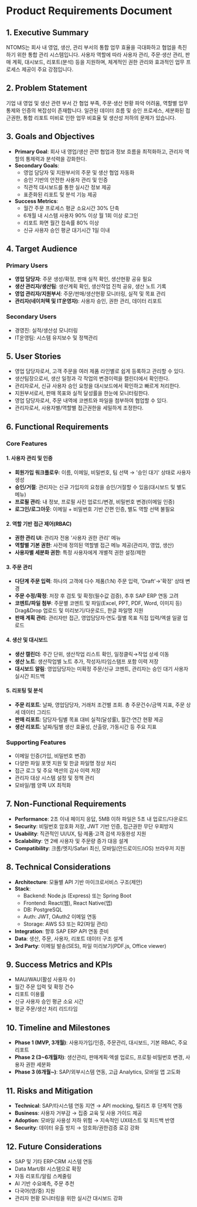 # Product Requirements Document

## 1. Executive Summary
NTOMS는 회사 내 영업, 생산, 관리 부서의 통합 업무 효율을 극대화하고 협업을 촉진하기 위한 통합 관리 시스템입니다. 사용자 역할에 따라 사용자 관리, 주문·생산 관리, 판매 계획, 대시보드, 리포트(분석) 등을 지원하며, 체계적인 권한 관리와 효과적인 업무 프로세스 제공이 주요 강점입니다.

## 2. Problem Statement
기업 내 영업 및 생산 관련 부서 간 협업 부족, 주문·생산 현황 파악 어려움, 역할별 업무 통제와 인증의 복잡성이 존재합니다. 일관된 데이터 흐름 및 승인 프로세스, 세분화된 접근권한, 통합 리포트 미비로 인한 업무 비효율 및 생산성 저하의 문제가 있습니다.

## 3. Goals and Objectives
- **Primary Goal**: 회사 내 영업/생산 관련 협업과 정보 흐름을 최적화하고, 관리자 역할의 통제력과 분석력을 강화한다.
- **Secondary Goals**:
    - 영업 담당자 및 지원부서의 주문 및 생산 협업 자동화
    - 승인 기반의 안전한 사용자 관리 및 인증
    - 직관적 대시보드를 통한 실시간 정보 제공
    - 표준화된 리포트 및 분석 기능 제공
- **Success Metrics**:
    - 월간 주문 프로세스 평균 소요시간 30% 단축
    - 6개월 내 시스템 사용자 90% 이상 월 1회 이상 로그인
    - 리포트 화면 월간 접속률 80% 이상
    - 신규 사용자 승인 평균 대기시간 1일 이내

## 4. Target Audience
### Primary Users
- **영업 담당자**: 주문 생성/확정, 판매 실적 확인, 생산현황 공유 필요
- **생산 관리자/생산팀**: 생산계획 확인, 생산작업 진척 공유, 생산 노트 기록
- **영업 관리자/지원부서**: 주문/판매/생산현황 모니터링, 실적 및 목표 관리
- **관리자(네이처텍 및 IT운영자)**: 사용자 승인, 권한 관리, 데이터 리포트

### Secondary Users
- 경영진: 실적/생산성 모니터링
- IT운영팀: 시스템 유지보수 및 정책관리

## 5. User Stories
- 영업 담당자로서, 고객 주문을 여러 제품 라인별로 쉽게 등록하고 관리할 수 있다.
- 생산팀장으로서, 생산 일정과 각 작업의 변경이력을 캘린더에서 확인한다.
- 관리자로서, 신규 사용자 승인 요청을 대시보드에서 확인하고 빠르게 처리한다.
- 지원부서로서, 판매 목표와 실적 달성률을 한눈에 모니터링한다.
- 영업 담당자로서, 주문 내역에 코멘트와 파일을 첨부하여 협업할 수 있다.
- 관리자로서, 사용자별/역할별 접근권한을 세밀하게 조정한다.

## 6. Functional Requirements

### Core Features

#### 1. 사용자 관리 및 인증
- **회원가입 워크플로우**: 이름, 이메일, 비밀번호, 팀 선택 → '승인 대기' 상태로 사용자 생성
- **승인/거절**: 관리자는 신규 가입자의 요청을 승인/거절할 수 있음(대시보드 및 별도 메뉴)
- **프로필 관리**: 내 정보, 프로필 사진 업로드/변경, 비밀번호 변경(이메일 인증)
- **로그인/로그아웃**: 이메일 + 비밀번호 기반 간편 인증, 별도 역할 선택 불필요

#### 2. 역할 기반 접근 제어(RBAC)
- **권한 관리 UI**: 관리자 전용 '사용자 권한 관리' 메뉴
- **역할별 기본 권한**: 사전에 정의된 역할별 접근 메뉴 제공(관리자, 영업, 생산)
- **사용자별 세분화 권한**: 특정 사용자에게 개별적 권한 설정/제한

#### 3. 주문 관리
- **다단계 주문 입력**: 하나의 고객에 다수 제품(1:N) 주문 입력, 'Draft'→'확정' 상태 변경
- **주문 수정/확정**: 저장 후 검토 및 확정(필수값 검증), 추후 SAP ERP 연동 고려
- **코멘트/파일 첨부**: 주문별 코멘트 및 파일(Excel, PPT, PDF, Word, 이미지 등) Drag&Drop 업로드 및 미리보기/다운로드, 한글 파일명 지원
- **판매 계획 관리**: 관리자만 접근, 영업담당자·연도·월별 목표 직접 입력/엑셀 일괄 업로드

#### 4. 생산 및 대시보드
- **생산 캘린더**: 주간 단위, 생산작업 리스트 확인, 일정클릭→작업 상세 이동
- **생산 노트**: 생산작업별 노트 추가, 작성자/타임스탬프 포함 이력 저장
- **대시보드 알림**: 영업담당자는 미확정 주문/신규 코멘트, 관리자는 승인 대기 사용자 실시간 피드백

#### 5. 리포팅 및 분석
- **주문 리포트**: 날짜, 영업담당자, 거래처 조건별 조회. 총 주문건수/금액 지표, 주문 상세 데이터 그리드
- **판매 리포트**: 담당자·팀별 목표 대비 실적(달성률), 월간·연간 현황 제공
- **생산 리포트**: 날짜/팀별 생산 효율성, 산출량, 가동시간 등 주요 지표

### Supporting Features
- 이메일 인증(가입, 비밀번호 변경)
- 다양한 파일 포맷 지원 및 한글 파일명 정상 처리
- 접근 로그 및 주요 액션의 감사 이력 저장
- 관리자 대상 시스템 설정 및 정책 관리
- 모바일/웹 양쪽 UX 최적화

## 7. Non-Functional Requirements
- **Performance**: 2초 이내 페이지 응답, 5MB 이하 파일은 5초 내 업로드/다운로드
- **Security**: 비밀번호 암호화 저장, JWT 기반 인증, 접근권한 무단 우회방지
- **Usability**: 직관적인 UI/UX, 팀·제품·고객 검색 자동완성 지원
- **Scalability**: 연 2배 사용자 및 주문량 증가 대응 설계
- **Compatibility**: 크롬/엣지/Safari 최신, 모바일(안드로이드/iOS) 브라우저 지원

## 8. Technical Considerations
- **Architecture**: 모듈별 API 기반 마이크로서비스 구조(제안)
- **Stack**: 
    - Backend: Node.js (Express) 또는 Spring Boot
    - Frontend: React(웹), React Native(앱)
    - DB: PostgreSQL
    - Auth: JWT, OAuth2 이메일 연동
    - Storage: AWS S3 또는 R2(파일 관리)
- **Integration**: 향후 SAP ERP API 연동 준비
- **Data**: 생산, 주문, 사용자, 리포트 데이터 구조 설계
- **3rd Party**: 이메일 발송(SES), 파일 미리보기(PDF.js, Office viewer)

## 9. Success Metrics and KPIs
- MAU/WAU(활성 사용자 수)
- 월간 주문 입력 및 확정 건수
- 리포트 이용률
- 신규 사용자 승인 평균 소요 시간
- 평균 주문/생산 처리 리드타임

## 10. Timeline and Milestones
- **Phase 1 (MVP, 3개월)**: 사용자가입/인증, 주문관리, 대시보드, 기본 RBAC, 주요 리포트
- **Phase 2 (3~6개월차)**: 생산관리, 판매계획·엑셀 업로드, 프로필·비밀번호 변경, 사용자 권한 세분화
- **Phase 3 (6개월~)**: SAP/외부시스템 연동, 고급 Analytics, 모바일 앱 고도화

## 11. Risks and Mitigation
- **Technical**: SAP/타시스템 연동 지연 → API mocking, 릴리즈 후 단계적 연동
- **Business**: 사용자 거부감 → 집중 교육 및 사용 가이드 제공
- **Adoption**: 모바일 사용성 저하 위험 → 지속적인 UX테스트 및 피드백 반영
- **Security**: 데이터 유출 방지 → 암호화/권한검증 로깅 강화

## 12. Future Considerations
- SAP 및 기타 ERP·CRM 시스템 연동
- Data Mart/BI 시스템으로 확장
- 자동 리포트/알림 스케줄링
- AI 기반 수요예측, 주문 추천
- 다국어(영/중) 지원
- 관리자 현황 모니터링을 위한 실시간 대시보드 강화
